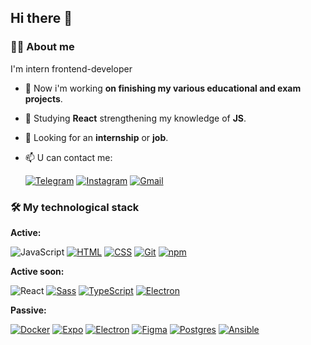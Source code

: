 ## Hi there 👋

### 👨‍💻 About me
I'm intern frontend-developer 

- 🔭 Now i'm working  **on finishing my various educational and exam projects**.
- 🌱 Studying **React** strengthening my knowledge of **JS**.
- 👯 Looking for an **internship** or **job**.
- 📫 U can contact me:
 
  [![Telegram](https://img.shields.io/badge/Telegram-2CA5E0?style=for-the-badge&logo=telegram&logoColor=white)](https://t.me/Rawmane) [![Instagram](https://img.shields.io/badge/Instagram-E4405F?style=for-the-badge&logo=instagram&logoColor=white)](https://www.instagram.com/rawmane04?igsh=MWZqZ3VoeWRvMjd1bg==) [![Gmail](https://img.shields.io/badge/Gmail-D14836?style=for-the-badge&logo=gmail&logoColor=white)](r.romanchyuk@gmail.com) 

### 🛠️ My technological stack

**Active:** 

![JavaScript](https://img.shields.io/badge/JavaScript-323330?style=for-the-badge&logo=javascript&logoColor=F7DF1E) [![HTML](https://img.shields.io/badge/HTML5-E34F26?style=for-the-badge&logo=html5&logoColor=white)](#) [![CSS](https://img.shields.io/badge/CSS3-1572B6?style=for-the-badge&logo=css3&logoColor=white)](#) [![Git](https://img.shields.io/badge/GIT-E44C30?style=for-the-badge&logo=git&logoColor=white)](#) [![npm](https://img.shields.io/badge/npm-CB3837?style=for-the-badge&logo=npm&logoColor=white)](#)

**Active soon:** 

![React](https://img.shields.io/badge/React-20232A?style=for-the-badge&logo=react&logoColor=61DAFB) [![Sass](https://img.shields.io/badge/Sass-CC6699?style=for-the-badge&logo=sass&logoColor=white)](#) [![TypeScript](https://img.shields.io/badge/TypeScript-007ACC?style=for-the-badge&logo=typescript&logoColor=white)](#) [![Electron](https://img.shields.io/badge/Electron-2B2E3A?style=for-the-badge&logo=electron&logoColor=9FEAF9)](#)

**Passive:**

[![Docker](https://img.shields.io/badge/Docker-2CA5E0?style=for-the-badge&logo=docker&logoColor=white)](#) [![Expo](https://img.shields.io/badge/Expo-1B1F23?style=for-the-badge&logo=expo&logoColor=white)](#) [![Electron](https://img.shields.io/badge/Electron-2B2E3A?style=for-the-badge&logo=electron&logoColor=9FEAF9)](#) [![Figma](https://img.shields.io/badge/Figma-F24E1E?style=for-the-badge&logo=figma&logoColor=white)](#) [![Postgres](https://img.shields.io/badge/PostgreSQL-316192?style=for-the-badge&logo=postgresql&logoColor=white)](#) [![Ansible](https://img.shields.io/badge/Ansible-000000?style=for-the-badge&logo=ansible&logoColor=white)](#)
